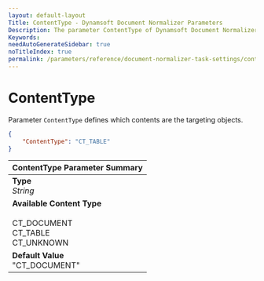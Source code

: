 ```yaml
---
layout: default-layout
Title: ContentType - Dynamsoft Document Normalizer Parameters
Description: The parameter ContentType of Dynamsoft Document Normalizer is XXX.
Keywords:
needAutoGenerateSidebar: true
noTitleIndex: true
permalink: /parameters/reference/document-normalizer-task-settings/content-type.html
---
```


# ContentType

Parameter `ContentType` defines which contents are the targeting objects.

```json
{
    "ContentType": "CT_TABLE"
}
```

| ContentType Parameter Summary |
| :---------------------------- |
| **Type**<br>*String* |
| **Available Content Type**<br><br>CT_DOCUMENT<br>CT_TABLE<br>CT_UNKNOWN |
| **Default Value**<br>"CT_DOCUMENT" |
